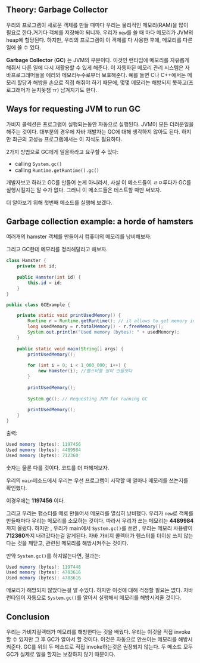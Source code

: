 ## Theory: Garbage Collector

우리의 프로그램이 새로운 객체를 만들 때마다 우리는 물리적인 메모리(RAM)을 많이 필요로 한다.거기다 객체를 저장해야 되니까. 우리가 `new`를 쓸 때 마다 메모리가 JVM의 heap에 할당된다. 하지만, 우리의 프로그램이 이 객체를 다 사용한 후에, 메모리를 다른 일에 쓸 수 있다.

**Garbage Collector** (**GC**) 는 JVM의 부분이다. 이것인 런타임에 메모리를 자유롭게 해줘서 다른 일에 다시 재활용할 수 있게 해준다. 이 자동화된 메모리 관리 시스템은 자바프로그래머들을 에러와 메모리누수로부터 보호해준다. 예를 들면 C나 C++에서는 메모리 할당과 해방을 손으로 직접 해줘야 하기 때문에,  몇몇 메모리는 해방되지 못하고(프로그래머가 눈치못챔 ㅠ) 남겨지기도 한다.

## Ways for requesting JVM to run GC

가비지 콜렉션은 프로그램이 실행되는동안 자동으로 실행된다. JVM이 모든 더러운일을 해주는 것이다. 대부분의 경우에 자바 개발자는 GC에 대해 생각하지 않아도 된다. 하지만 최근의 고성능 프로그램에서는 이 지식도 필요하다.

2가지 방법으로 GC에게 일을하라고 요구할 수 있다:

- calling `System.gc()`
- calling `Runtime.getRuntime().gc()`

개발자보고 하라고 GC를 만들어 논게 아니라서, 사실 이 메소드들이 ㄹㅇ루다가 GC를 실행시킬지는 알 수가 없다. 그러니 이 메소드들은 테스트할 때만 써보자.

더 알아보기 위해 첫번째 메소드를 실행해 보겠다.

## Garbage collection example: a horde of hamsters

여러개의 hamster 객체를 만들어서 컴퓨터의 메모리를 낭비해보자.

그리고 GC한테 메모리를 정리해달라고 해보자.

```java
class Hamster {
    private int id;
    
    public Hamster(int id) {
        this.id = id;
    }
}

public class GCExample {

    private static void printUsedMemory() {
        Runtime r = Runtime.getRuntime(); // it allows to get memory information for JVM 
        long usedMemory = r.totalMemory() - r.freeMemory();
        System.out.println("Used memory (bytes): " + usedMemory);
    }
    
    public static void main(String[] args) {
        printUsedMemory();
        
        for (int i = 0; i < 1_000_000; i++) {
            new Hamster(i); //햄스터를 많이 만들엇다
        }
        
        printUsedMemory();
        
        System.gc(); // Requesting JVM for running GC
        
        printUsedMemory();
    }
}
```

출력:

```java
Used memory (bytes): 1197456
Used memory (bytes): 4489984
Used memory (bytes): 712360
```

숫자는 물론 다를 것이다. 코드를 더 파헤쳐보자.

우리의 `main`메소드에서 우리는 우선 프로그램이 시작할 때 얼마나 메모리를 쓰는지를 확인했다.

이경우에는 **1197456** 이다.

그리고 우리는 햄스터를 떼로 만들어서 메모리를 열심히 낭비했다. 우리가 `new`로  객체를 만들때마다 우리는 메모리를 소모하는 것이다. 따라서 우리가 쓰는 메모리는 **4489984** 까지 올랐다. 하지만 , 우리가 main에서 `System.gc()`를 쓰면 , 우리는 메모리 사용량이 **712360**까지 내려갔다는걸 알게된다. 자바 가비지 콜렉터가 헴스터를 더이상 쓰지 않는다는 것을 깨닫고, 관련된 메모리를 해방시켜주는 것이다.

만약 `System.gc()`를 하지않는다면, 결과는:

```java
Used memory (bytes): 1197448
Used memory (bytes): 4783616
Used memory (bytes): 4783616
```

메모리가 해방되지 않았다는걸 알 수있다. 하지만 이것에 대해 걱정할 필요는 없다. 자바 런타임이 자동으로 `System.gc()`를 알아서 실행해서 메모리를 해방시켜줄 것이다.

## Conclusion

우리는 가비지컬렉터가 메모리를 해방한다는 것을 배웠다. 우리는 이것을 직접 invoke할 수 있지만 그 후 GC가 알아서 할 것이다. 이것은 자동으로 안쓰이는 메모리를 해방시켜준다. GC를 위의 두 메소드로 직접 invoke하는것은 권장되지 않는다. 두 메소드 모두 GC가 실제로 일을 할지는 보장하지 않기 때문이다.